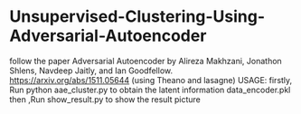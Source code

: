 # Unsupervised-Clustering-Using-Adversarial-Autoencoder
follow the paper Adversarial Autoencoder by Alireza Makhzani, Jonathon Shlens, Navdeep Jaitly, and Ian Goodfellow. https://arxiv.org/abs/1511.05644 (using Theano and lasagne)
USAGE:
firstly, Run python aae_cluster.py to obtain the latent information data_encoder.pkl 
then ,Run show_result.py to show the result picture
